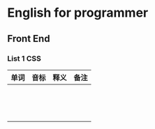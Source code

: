 # English for programmer
## Front End 
### List 1 CSS

|单词|音标|释义|备注|
|---|---|---|---|
|||||
|||||
|||||
|||||
|||||
|||||
|||||
|||||
|||||
|||||
|||||
|||||
|||||
|||||